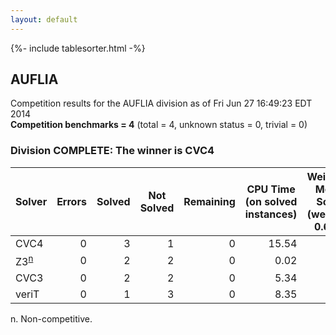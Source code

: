 ```yaml
---
layout: default
---
```

{%- include tablesorter.html -%}

## AUFLIA

Competition results for the AUFLIA division as of Fri Jun 27 16:49:23 EDT 2014
<br/>**Competition benchmarks = 4** (total = 4, unknown status = 0, trivial = 0)

### Division COMPLETE: The winner is CVC4



<table id="sequential" class="result sorted">
<thead>
<tr>
<th class="center">Solver</th><th class="center">Errors</th>
<th class="center">Solved</th>
<th class="center">Not Solved</th>
<th class="center">Remaining</th>
<th class="center">CPU Time (on solved instances)</th>
<th class="center">Weighted Medal Score (weight = 0.602)</th>
</tr>
</thead>
<tr>
<td>CVC4</td>
<td align="right">0</td>
<td align="right">3</td>
<td align="right">1</td>
<td align="right">0</td>
<td align="right">     15.54</td>
<td align="right"> 0.339</td>
</tr>
<tr>
<td><span class="non-competing-grey">Z3<sup><a href="#fn">n</a></sup></span></td>
<td align="right">0</td>
<td align="right">2</td>
<td align="right">2</td>
<td align="right">0</td>
<td align="right">      0.02</td>
<td align="right"> 0.151</td>
</tr>
<tr>
<td>CVC3</td>
<td align="right">0</td>
<td align="right">2</td>
<td align="right">2</td>
<td align="right">0</td>
<td align="right">      5.34</td>
<td align="right"> 0.151</td>
</tr>
<tr>
<td>veriT</td>
<td align="right">0</td>
<td align="right">1</td>
<td align="right">3</td>
<td align="right">0</td>
<td align="right">      8.35</td>
<td align="right"> 0.038</td>
</tr>
</table>

<span id="fn"> n. Non-competitive.</span>
